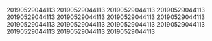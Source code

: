 20190529044113
20190529044113
20190529044113
20190529044113
20190529044113
20190529044113
20190529044113
20190529044113
20190529044113
20190529044113
20190529044113
20190529044113
20190529044113
20190529044113
20190529044113
